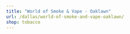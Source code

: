 ```yaml
---
title: "World of Smoke & Vape - Oaklawn"
url: /dallas/world-of-smoke-and-vape-oaklawn/
shop: tobacco
---
```

